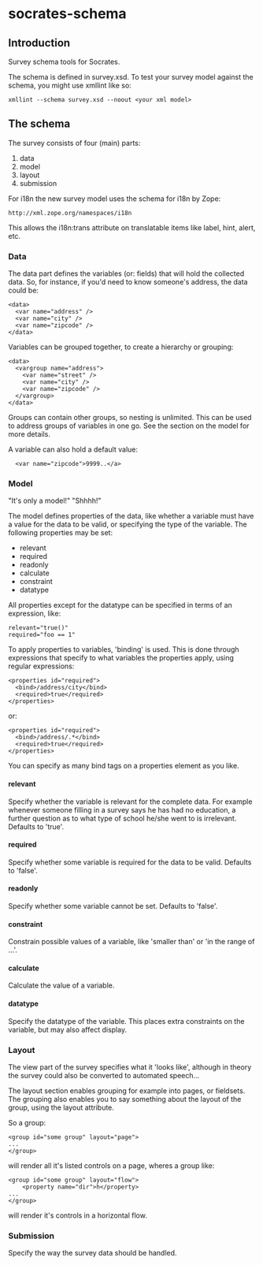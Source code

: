 socrates-schema
===============

Introduction
------------

Survey schema tools for Socrates.

The schema is defined in survey.xsd. To test your survey model against the
schema, you might use xmllint like so:

    xmllint --schema survey.xsd --noout <your xml model>


The schema
----------

The survey consists of four (main) parts:

1. data
2. model
3. layout
4. submission

For i18n the new survey model uses the schema for i18n by Zope:

    http://xml.zope.org/namespaces/i18n

This allows the i18n:trans attribute on translatable items like label,
hint, alert, etc.


### Data

The data part defines the variables (or: fields) that will hold the
collected data. So, for instance, if you'd need to know someone's
address, the data could be:

    <data>
      <var name="address" />
      <var name="city" />
      <var name="zipcode" />
    </data>

Variables can be grouped together, to create a hierarchy or grouping:

    <data>
      <vargroup name="address">
        <var name="street" />
        <var name="city" />
        <var name="zipcode" />
      </vargroup>
    </data>

Groups can contain other groups, so nesting is unlimited.  This can be
used to address groups of variables in one go. See the section on the
model for more details.

A variable can also hold a default value:

      <var name="zipcode">9999..</a>


### Model

"It's only a model!"
"Shhhh!"

The model defines properties of the data, like whether a variable must
have a value for the data to be valid, or specifying the type of the
variable. The following properties may be set:

* relevant
* required
* readonly
* calculate
* constraint
* datatype

All properties except for the datatype can be specified in terms of an
expression, like:

    relevant="true()"
    required="foo == 1"

To apply properties to variables, 'binding' is used. This is done
through expressions that specify to what variables the properties
apply, using regular expressions:

    <properties id="required">
      <bind>/address/city</bind>
      <required>true</required>
    </properties>

or:

    <properties id="required">
      <bind>/address/.*</bind>
      <required>true</required>
    </properties>

You can specify as many bind tags on a properties element as you like.

#### relevant

Specify whether the variable is relevant for the complete data. For
example whenever someone filling in a survey says he has had no
education, a further question as to what type of school he/she went to
is irrelevant. Defaults to 'true'.


#### required

Specify whether some variable is required for the data to be
valid. Defaults to 'false'.


#### readonly

Specify whether some variable cannot be set. Defaults to 'false'.


#### constraint

Constrain possible values of a variable, like 'smaller than' or 'in
the range of ...'.


#### calculate

Calculate the value of a variable.


#### datatype

Specify the datatype of the variable. This places extra constraints on
the variable, but may also affect display.


### Layout

The view part of the survey specifies what it 'looks like', although
in theory the survey could also be converted to automated
speech...

The layout section enables grouping for example into pages, or
fieldsets. The grouping also enables you to say something about the
layout of the group, using the layout attribute.

So a group:

    <group id="some group" layout="page">
    ...
    </group>

will render all it's listed controls on a page, wheres a group like:

    <group id="some group" layout="flow">
        <property name="dir">h</property>
    ...
    </group>

will render it's controls in a horizontal flow.


### Submission

Specify the way the survey data should be handled.
